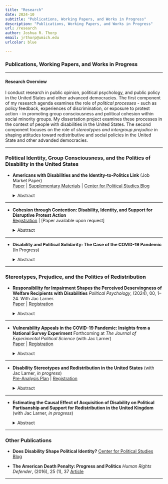 ```yaml
---
title: "Research"
date: 2024-10
subtitle: "Publications, Working Papers, and Works in Progress"
description: "Publications, Working Papers, and Works in Progress"
url: /research
author: Joshua R. Thorp
email: jrthorp@umich.edu
urlcolor: blue

--- 
```


### Publications, Working Papers, and Works in Progress

----

#### Research Overview
> <p style="font-size: 0.8em;"> 
  
I conduct research in public opinion, political psychology, and public policy in the United States and other advanced democracies. The first component of my research agenda examines the role of *political processes* - such as policy feedback,  experiences of discrimination, or exposure to protest action - in promoting group consciousness and political cohesion within social minority groups. My dissertation project examines these processes in the context of people with disabilities in the United States. The second component focuses on the role of *stereotypes and intergroup prejudice* in shaping attitudes toward redistributive and social policies in the United State and other advanded democracies. 

</p> 

----

### Political Identity, Group Consciousness, and the Politics of Disability in the United States

- **Americans with Disabilities and the Identity-to-Politics Link** (Job Market Paper)<br>
[Paper](https://www.dropbox.com/scl/fi/2prq1resaufzbrl68si0y/BPP2_Sept2024.pdf?rlkey=sjzuw0dctya1tgiwie9vur4fs&e=1&dl=0) | [Supplementary Materials](https://osf.io/4qfks/) | [Center for Political Studies Blog](https://cpsblog.isr.umich.edu/?p=3152)
  <details>
  <summary>Abstract</summary>
  <p style="font-size: 0.9em;"> How do social identities become politically salient? People with disabilities (PWD) are a diverse social minority with clear links to politics. However, little is known about how disability might shape political psychology. Conventional wisdom suggests that political cohesion in diverse social groups is a consequence of (1) elite mobilization, and/or (2) intragroup contact. I argue that this conventional wisdom is largely inapplicable to disabled Americans. However, disability may become politically salient via other social processes, including experiences of stigma and discrimination, and processes of policy feedback that link disability to redistributive benefits. I test this theory using data from two original national surveys and the 2024 ANES Pilot Study. I develop an original survey measure for identification with disability - the Disability ID scale - and examine the implications of this identity for political attitudes. I find that Disability ID is strongest among those with more severe and visible impairments, and among those who receive disability welfare and accommodations. Disability ID has important implications for politics, with those higher in Disability ID reporting more ideological liberalism, Democratic partisanship, and support for a range of redistributive policies. Finally, Disability ID is cross-cutting, with the redistributive preferences of conservatives and Republicans converging with those of liberals and Democrats at high levels of Disability ID. </p> 


  ##### Figure 5: Marginal effect of Disability ID on Redistributive Policy Support by Party ID

  <img src="/BPP2_pid_interactionsfs2_minimal.png" alt="Figure 5" style="width:75%;"/>

  </details>


  
----

- **Cohesion through Contention: Disability, Identity, and Support for Disruptive Protest Action** <br>
  [Registration](https://osf.io/d96jb) | [Paper available upon request] 
  <details>
  <summary>Abstract</summary>
  <p style="font-size: 0.9em;"> What drives support for protest action in diverse social groups, where group members may have different or competing political interests? This paper addresses this question by examining the attitudes of disabled Americans toward disruptive disability rights protests. While such protests are framed as advancing the interests of all disabled people - no matter their specific impairment - they frequently include policy demands that benefit only a subset of disabled people. Disability rights protests thus provide a novel context in which to examine the role of expressive (shared identity) vs. instrumental (personal benefit from policy change) motivations in shaping attitudes toward protest action. In a survey experiment (N=1016) of American adults with disabilities, I find that identification and a sense of linked fate with disabled people predict support for protest action and a willingness to participate, even when such protests are highly disruptive. By contrast, sharing the specific impairment of the protesters (mobility impairment) does not predict elevated support. More broadly, these findings provide novel empirical evidence of group consciousness among large shares of disabled Americans, and show that disabled people are mobilized by exposure to disability rights protests.</p>

  </details>


----

- **Disability and Political Solidarity: The Case of the COVID-19 Pandemic** (In Progress)

  <details>
  <summary>Abstract</summary>
  <p style="font-size: 0.9em;"> To what extent do public health threats promote political solidarity among members of vulnerable minority groups? People with disabilities (PWD) were at substantially elevated risk of severe illness and death throughout the COVID-19 pandemic. Yet, existing research has not considered how disability status shaped attitudes toward policy interventions designed to curb the spread of the virus (e.g. vaccines, social distancing, masking). Using data from two nationally representative YouGov surveys (N=2000) in the United States, I find that respondents with functional disabilities are not more likely to be vaccinated or support virus-curbing measures than their non-disabled peers. By contrast, among respondents with disabilities, those who consider disability to be an important part of their social identity, and who report a sense of linked fate with PWD are more likely to be vaccinated and more likely to support preventative measures. </p>

  </details>

----

### Stereotypes, Prejudice, and the Politics of Redistribution

- **Responsibility for Impairment Shapes the Perceived Deservingness of Welfare Recipients with Disabilities**
  *Political Psychology*, (2024), 00, 1–24. With Jac Larner. <br> 
  [Paper](/ThorpLarner2024_PolPsych.pdf) | [Registration](/ResponsibilityforImpairment_Registration.pdf)

  <details>
  <summary>Abstract</summary>
  <p style="font-size: 0.9em;"> When do people support government assistance for people with disabilities? Disability welfare programs account for large shares of national welfare budgets, but little is known about public attitudes toward disabled welfare claimants. Drawing on psychological research in stereotype content, we argue that attitudes toward welfare for people with dis- abilities are likely to be more conditional than     previously acknowledged. In two nationally representative, preregistered survey experiments in Wales (N = 3393) and Scotland (N = 1707), we ask respondents to evaluate the deservingness of a fictitious disabled claimant to government assistance. We manipulate the claimant's outgroup status and the manner in which they acquired their impairment. We find that disabled claimants perceived as even somewhat responsible for their impairments are considered substantially less deserving of government assistance than those perceived not responsible, even when their needs for assistance are identical. Contrary to expectations, we find relatively modest and inconsistent outgroup penalties in perceived deservingness. Finally, we find large heterogeneous treatment effects among respondents holding to more authoritarian social values. These results challenge conventional wisdom regarding the universality of support for disability welfare and help explain why voters may not be inclined to punish politicians who propose cuts to programs for even stereotypically high-deserving groups. </p>

    ##### Figure 1: Main Effects by Treatment Condition

    ![](/JLJT_PolPsych2024_Figure1.png)

  </details>

----

- **Vulnerability Appeals in the COVID-19 Pandemic: Insights from a National Survey Experiment** 
  Forthcoming at *The Journal of Experimental Political Science* (with Jac Larner) <br>
  [Paper](/LarnerThorp2024_JEPS_VulnerabilityAppeals.pdf) | [Registration](/JLJT_GroupVulnerabilityCOVID19_Preregistration.pdf)

  <details>
  <summary>Abstract</summary>
  <p style="font-size: 0.9em;">This study explores the impact of vulnerability appeals during the COVID-19 pandemic using a nationally representative, pre-registered survey experiment (N=4,087) conducted in mid-2021. We explore whether providing citizens with information about the vulnerability of ethnic minority and disabled citizens to COVID-19 fosters empathy and increased support for behavioural restrictions. We observe minimal statistically significant or substantive effects, although the presence of subtle effects cannot be entirely ruled out. We identify some limited indications that individuals with disabilities exhibit increased support for restrictions when exposed to information about the vulnerability of disabled people to COVID-19, but these effects are inconsistent. Therefore, our findings provide limited evidence to confirm or rule out that using vulnerability appeals alone is effective for influencing public attitudes toward behavioural restrictions. The findings point toward avenues for future research, including a closer examination of heterogeneous responses to public health messaging among population subgroups. </p>

    ##### Figure 2: Timing of Experiment in the COVID-19 Pandemic

    ![](/JLJT_JEPS2024_Figure2.png)

  </details>  

----

- **Disability Stereotypes and Redistribution in the United States** (with Jac Larner, *in progress*) <br>
  [Pre-Analysis Plan](https://www.dropbox.com/scl/fi/pnzgeoehsscme4iegwn4o/Disability_Stereotypes_PAP.pdfrlkey=d2yo7hef1rkbgcr2tha3ybhto&dl=0) | [Registration](https://osf.io/e7r2q)


  <details>
  <summary>Abstract</summary>
  <p style="font-size: 0.9em;"> In multiple studies across time and in differing contexts, opposition to state welfare has been linked to beliefs on the demographic composition of welfare recipients. Particular, and almost exclusive, attention has been paid to the share of groups stereotyped as ’undeserving’, namely people from minority ethnic backgrounds and immigrants. In this paper, we test whether eliciting associations between welfare and disabled people - a group frequently stereotyped as highly deserving - increases support for welfare. Using a nationally representative survey experiment conducted in the United States, we employ random assignment to different treatments aimed at providing distinct signals regarding the proportion of welfare recipients who are disabled. Our analysis encompasses both attitudinal shifts and behavioral responses elicited by these treatments. </p>

  </details>  

----

- **Estimating the Causal Effect of Acquisition of Disability on Political Partisanship and Support for Redistribution in the United Kingdom** (with Jac Larner, *in progress*)

  <details>
  <summary>Abstract</summary>
  <p style="font-size: 0.9em;"> Ageing populations across the developed world have resulted in larger shares of national populations spending more years of life with disabilities and chronic health conditions (Carpenter 2012). How does the acquisition of such conditions shape political behavior? This project utilizes original panel data collected as part of the British Election Study (BES) to estimate the causal effect of acquiring a disabling impairment on political partisanship and support for redistribution in the United Kingdom. In doing so, we contribute to ongoing debates regarding the role of disability and chronic health conditions in shaping political attitudes, and present novel evidence on the political consequences of ageing populations.
    
  </details>  

----

### Other Publications

- **Does Disability Shape Political Identity?** [Center for Political Studies Blog](https://cpsblog.isr.umich.edu/?p=3152)

- **The American Death Penalty: Progress and Politics**
  *Human Rights Defender*, (2016), 25 (1), 37 [Article](https://www.dropbox.com/scl/fi/d7dgx0j4gemuftzbh9oqa/25HumRtsDefender34.pdf?rlkey=5r4cktaob0tsn9p2ylrgna7st&st=haf1jxqk&dl=0)

</p>

----





